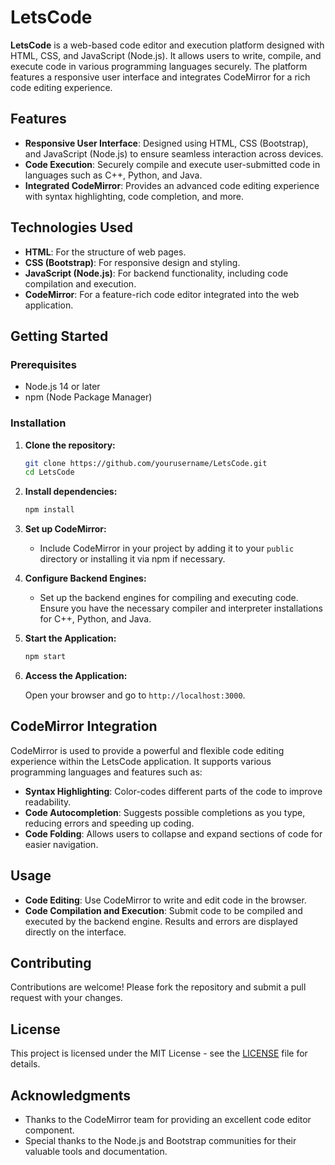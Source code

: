 # LetsCode

**LetsCode** is a web-based code editor and execution platform designed with HTML, CSS, and JavaScript (Node.js). It allows users to write, compile, and execute code in various programming languages securely. The platform features a responsive user interface and integrates CodeMirror for a rich code editing experience.

## Features

- **Responsive User Interface**: Designed using HTML, CSS (Bootstrap), and JavaScript (Node.js) to ensure seamless interaction across devices.
- **Code Execution**: Securely compile and execute user-submitted code in languages such as C++, Python, and Java.
- **Integrated CodeMirror**: Provides an advanced code editing experience with syntax highlighting, code completion, and more.

## Technologies Used

- **HTML**: For the structure of web pages.
- **CSS (Bootstrap)**: For responsive design and styling.
- **JavaScript (Node.js)**: For backend functionality, including code compilation and execution.
- **CodeMirror**: For a feature-rich code editor integrated into the web application.

## Getting Started

### Prerequisites

- Node.js 14 or later
- npm (Node Package Manager)

### Installation

1. **Clone the repository:**

    ```bash
    git clone https://github.com/yourusername/LetsCode.git
    cd LetsCode
    ```

2. **Install dependencies:**

    ```bash
    npm install
    ```

3. **Set up CodeMirror:**

    - Include CodeMirror in your project by adding it to your `public` directory or installing it via npm if necessary.

4. **Configure Backend Engines:**

    - Set up the backend engines for compiling and executing code. Ensure you have the necessary compiler and interpreter installations for C++, Python, and Java.

5. **Start the Application:**

    ```bash
    npm start
    ```

6. **Access the Application:**

    Open your browser and go to `http://localhost:3000`.

## CodeMirror Integration

CodeMirror is used to provide a powerful and flexible code editing experience within the LetsCode application. It supports various programming languages and features such as:

- **Syntax Highlighting**: Color-codes different parts of the code to improve readability.
- **Code Autocompletion**: Suggests possible completions as you type, reducing errors and speeding up coding.
- **Code Folding**: Allows users to collapse and expand sections of code for easier navigation.

## Usage

- **Code Editing**: Use CodeMirror to write and edit code in the browser.
- **Code Compilation and Execution**: Submit code to be compiled and executed by the backend engine. Results and errors are displayed directly on the interface.

## Contributing

Contributions are welcome! Please fork the repository and submit a pull request with your changes.

## License

This project is licensed under the MIT License - see the [LICENSE](LICENSE) file for details.

## Acknowledgments

- Thanks to the CodeMirror team for providing an excellent code editor component.
- Special thanks to the Node.js and Bootstrap communities for their valuable tools and documentation.



